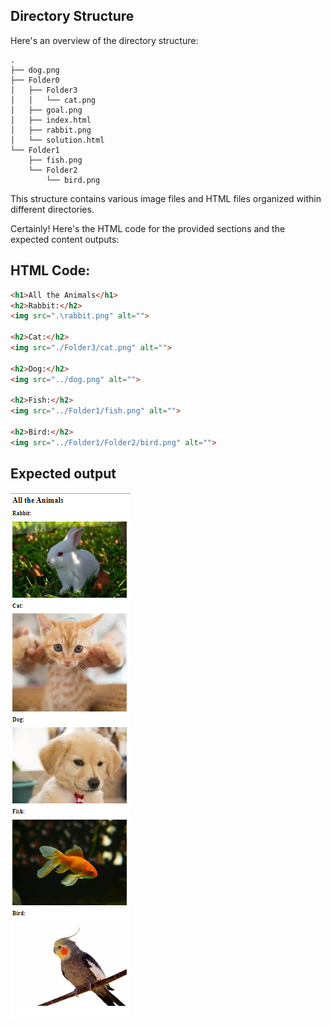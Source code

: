 
## Directory Structure

Here's an overview of the directory structure:

```
.
├── dog.png
├── Folder0
│   ├── Folder3
│   │   └── cat.png
│   ├── goal.png
│   ├── index.html
│   ├── rabbit.png
│   └── solution.html
└── Folder1
    ├── fish.png
    └── Folder2
        └── bird.png
```

This structure contains various image files and HTML files organized within different directories.


Certainly! Here's the HTML code for the provided sections and the expected content outputs:

## HTML Code:
```html
<h1>All the Animals</h1>
<h2>Rabbit:</h2>
<img src=".\rabbit.png" alt="">

<h2>Cat:</h2>
<img src="./Folder3/cat.png" alt="">

<h2>Dog:</h2>
<img src="../dog.png" alt="">

<h2>Fish:</h2>
<img src="../Folder1/fish.png" alt="">

<h2>Bird:</h2>
<img src="../Folder1/Folder2/bird.png" alt="">
```
## Expected output 
![output](./goal.png)